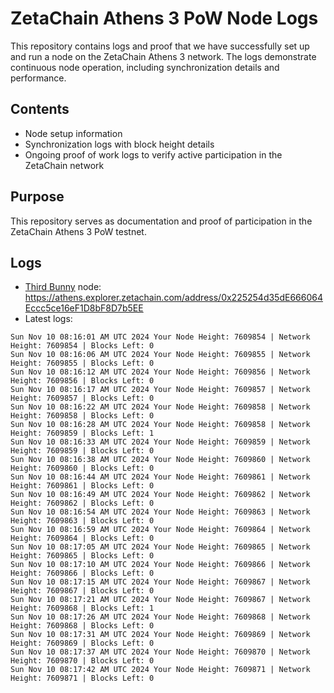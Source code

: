 # ZetaChain Athens 3 PoW Node Logs
This repository contains logs and proof that we have successfully set up and run a node on the ZetaChain Athens 3 network. The logs demonstrate continuous node operation, including synchronization details and performance.

## Contents
- Node setup information
- Synchronization logs with block height details
- Ongoing proof of work logs to verify active participation in the ZetaChain network

## Purpose
This repository serves as documentation and proof of participation in the ZetaChain Athens 3 PoW testnet.

## Logs

- [Third Bunny](https://thirdbunny.xyz/) node: https://athens.explorer.zetachain.com/address/0x225254d35dE666064Eccc5ce16eF1D8bF8D7b5EE
- Latest logs:
```
Sun Nov 10 08:16:01 AM UTC 2024 Your Node Height: 7609854 | Network Height: 7609854 | Blocks Left: 0
Sun Nov 10 08:16:06 AM UTC 2024 Your Node Height: 7609855 | Network Height: 7609855 | Blocks Left: 0
Sun Nov 10 08:16:12 AM UTC 2024 Your Node Height: 7609856 | Network Height: 7609856 | Blocks Left: 0
Sun Nov 10 08:16:17 AM UTC 2024 Your Node Height: 7609857 | Network Height: 7609857 | Blocks Left: 0
Sun Nov 10 08:16:22 AM UTC 2024 Your Node Height: 7609858 | Network Height: 7609858 | Blocks Left: 0
Sun Nov 10 08:16:28 AM UTC 2024 Your Node Height: 7609858 | Network Height: 7609859 | Blocks Left: 1
Sun Nov 10 08:16:33 AM UTC 2024 Your Node Height: 7609859 | Network Height: 7609859 | Blocks Left: 0
Sun Nov 10 08:16:38 AM UTC 2024 Your Node Height: 7609860 | Network Height: 7609860 | Blocks Left: 0
Sun Nov 10 08:16:44 AM UTC 2024 Your Node Height: 7609861 | Network Height: 7609861 | Blocks Left: 0
Sun Nov 10 08:16:49 AM UTC 2024 Your Node Height: 7609862 | Network Height: 7609862 | Blocks Left: 0
Sun Nov 10 08:16:54 AM UTC 2024 Your Node Height: 7609863 | Network Height: 7609863 | Blocks Left: 0
Sun Nov 10 08:16:59 AM UTC 2024 Your Node Height: 7609864 | Network Height: 7609864 | Blocks Left: 0
Sun Nov 10 08:17:05 AM UTC 2024 Your Node Height: 7609865 | Network Height: 7609865 | Blocks Left: 0
Sun Nov 10 08:17:10 AM UTC 2024 Your Node Height: 7609866 | Network Height: 7609866 | Blocks Left: 0
Sun Nov 10 08:17:15 AM UTC 2024 Your Node Height: 7609867 | Network Height: 7609867 | Blocks Left: 0
Sun Nov 10 08:17:21 AM UTC 2024 Your Node Height: 7609867 | Network Height: 7609868 | Blocks Left: 1
Sun Nov 10 08:17:26 AM UTC 2024 Your Node Height: 7609868 | Network Height: 7609868 | Blocks Left: 0
Sun Nov 10 08:17:31 AM UTC 2024 Your Node Height: 7609869 | Network Height: 7609869 | Blocks Left: 0
Sun Nov 10 08:17:37 AM UTC 2024 Your Node Height: 7609870 | Network Height: 7609870 | Blocks Left: 0
Sun Nov 10 08:17:42 AM UTC 2024 Your Node Height: 7609871 | Network Height: 7609871 | Blocks Left: 0
```
